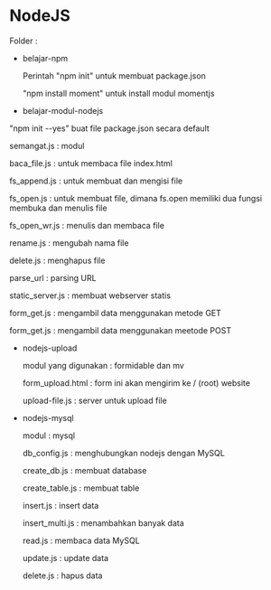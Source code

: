 # NodeJS
Folder :
* belajar-npm

  Perintah "npm init" untuk membuat package.json
  
  "npm install moment" untuk install modul momentjs
  
 * belajar-modul-nodejs
 
  "npm init --yes" buat file package.json secara default
  
  semangat.js : modul
  
  baca_file.js : untuk membaca file index.html
  
  fs_append.js : untuk membuat dan mengisi file
  
  fs_open.js : untuk membuat file, dimana fs.open memiliki dua fungsi membuka dan menulis file
  
  fs_open_wr.js : menulis dan membaca file
  
  rename.js : mengubah nama file
  
  delete.js : menghapus file
  
  parse_url : parsing URL
  
  static_server.js : membuat webserver statis
  
  form_get.js : mengambil data menggunakan metode GET
  
  form_get.js : mengambil data menggunakan meetode POST
  
* nodejs-upload

  modul yang digunakan : formidable dan mv
  
  form_upload.html : form ini akan mengirim ke / (root) website
  
  upload-file.js : server untuk upload file
  
* nodejs-mysql

  modul : mysql
  
  db_config.js : menghubungkan nodejs dengan MySQL
 
  create_db.js : membuat database
  
  create_table.js : membuat table
  
  insert.js : insert data
  
  insert_multi.js : menambahkan banyak data
  
  read.js : membaca data MySQL
  
  update.js : update data
  
  delete.js : hapus data
  
